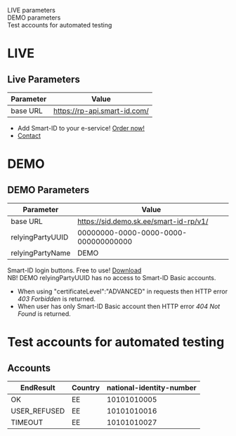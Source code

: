 <div id="TOC">

*   [LIVE parameters](#live-parameters)
*   [DEMO parameters](#demo-parameters)
*   [Test accounts for automated testing](#accounts)

</div>

# LIVE

## Live Parameters

|  Parameter | Value  |
|---|---|
|  base URL | https://rp-api.smart-id.com/ |


* Add Smart-ID to your e-service! [Order now!](https://sk.ee/en/services/smart-id/)  
* [Contact](https://github.com/SK-EID/smart-id-documentation/wiki/Contact)



# DEMO

## DEMO Parameters

|  Parameter | Value  |
|---|---|
|  base URL | https://sid.demo.sk.ee/smart-id-rp/v1/ |
|  relyingPartyUUID | 00000000-0000-0000-0000-000000000000 |
|  relyingPartyName | DEMO |

Smart-ID login buttons. Free to use! [Download](https://github.com/SK-EID/smart-id-documentation/raw/master/files/Smart-ID_login.zip)  
NB! DEMO relyingPartyUUID has no access to Smart-ID Basic accounts.

*   When using "certificateLevel":"ADVANCED" in requests then HTTP error _403 Forbidden_ is returned.
*   When user has only Smart-ID Basic account then HTTP error _404 Not Found_ is returned.



# Test accounts for automated testing

## Accounts

|  EndResult | Country | national-identity-number |
|---|---|---|
| OK | EE | 10101010005 |
| USER_REFUSED | EE | 10101010016 |
| TIMEOUT | EE | 10101010027 |

